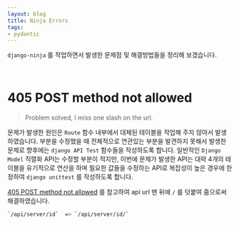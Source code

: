 ```yaml
---
layout: blog
title: Ninja Errors
tags:
- pydantic
---
```


`django-ninja` 를 작업하면서 발생한 문제점 및 해결방법들을 정리해 보겠습니다.

<br/>

# 405 POST method not allowed

> Problem solved, I miss one slash on the url.

문제가 발생한 원인은 `Route` 함수 내부에서 대체된 테이블을 작업해 주지 않아서 발생하였습니다. 부분을 수정했을 때 전체적으로 연관있는 부분을 발견하지 못해서 발생한 문제로 향후에는 `django API Test` 함수들을 작성하도록 합니다. 일반적인 `Django Model` 직렬화 API는 수정할 부분이 적지만, 이번에 문제가 발생한 API는 대략 4개의 테이블을 유기적으로 연산을 하며 필요한 값들을 수정하는 API로 복잡성이 높은 경우에 한정하여 `django unittest` 를 작성하도록 합니다.

[405 POST method not allowed](https://stackoverflow.com/questions/22983222/405-post-method-not-allowed) 를 참고하여 api url 맨 뒤에 `/` 를 덧붙여 줌으로써 해결하였습니다.  
```bash
`/api/server/id`  => `/api/server/id/`
```
